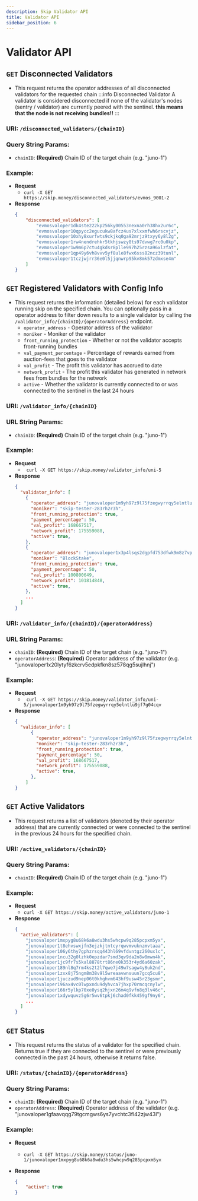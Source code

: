 ```yaml
---
description: Skip Validator API
title: Validator API
sidebar_position: 6
---
```


# Validator API

## `GET` Disconnected Validators

- This request returns the operator addresses of all disconnected validators for the requested chain
  :::info Disconnected Validator
  A validator is considered disconnected if none of the validator's nodes (sentry / validator) are currently peered with the sentinel. **this means that the node is not receiving bundles!!**
  :::
### URI: `/disconnected_validators/{chainID}`

### Query String Params:
* `chainID`: **(Required)** Chain ID of the target chain (e.g. "juno-1")
### Example:

- **Request**
  - `curl -X GET https://skip.money/disconnected_validators/evmos_9001-2`
- **Response**
  ```JSON
  {
      "disconnected_validators": [
          "evmosvaloper1dk4ste222kp256ky00553nexna0rh38hx2ur6c",
          "evmosvaloper10qpycc2egucukw8afcz4us7xlxxmfwh6rscvjz",
          "evmosvaloper10xhy8xurfwts9ckjkq0ga92mrjz9txyy6y8l2g",
          "evmosvaloper1rw4nendrehkr5tkhjswzy8ts97dvwg7rc0u0kp",
          "evmosvaloper1w9m6p7ctu4gkdsr8plle997h25rzsa96xlzfat",
          "evmosvaloper1qp49y6vh8vvv5yf8ule8fwx6sss82ncz39tunl",
          "evmosvaloper1tczjwjrr36e0l5jjqnwrp95kv8mk57zdmxse4m"
      ]
  }
  ```

## `GET` Registered Validators with Config Info

- This request returns the information (detailed below) for each validator running skip on the specified chain. You can optionally pass in a operator address to filter down results to a single validator by calling the `/validator_info/{chainID}/{operatorAddress}` endpoint.
  - `operator_address` - Operator address of the validator
  - `moniker` - Moniker of the validator
  - `front_running_protection` - Whether or not the validator accepts front-running bundles
  - `val_payment_percentage` - Percentage of rewards earned from auction-fees that goes to the validator
  - `val_profit` - The profit this validator has accrued to date
  - `network_profit` - The profit this validator has generated in network fees from bundles for the network
  - `active` - Whether the validator is currently connected to or was connected to the sentinel in the last 24 hours
### URI: `/validator_info/{chainID}`

### URL String Params:
* `chainID`: **(Required)** Chain ID of the target chain (e.g. "juno-1")


### Example:

- **Request**
  - ` curl -X GET https://skip.money/validator_info/uni-5`
- **Response**
  ```JSON
  {
    "validator_info": [
      {
        "operator_address": "junovaloper1m9yh97z9l75fzegwyrrqy5elntlu9jf7g04cqv",
        "moniker": "skip-tester-283rh2r3h",
        "front_running_protection": true,
        "payment_percentage": 50,
        "val_profit": 168667517,
        "network_profit": 175559088,
        "active": true,
      },
      {
        "operator_address": "junovaloper1x3p4lsqs2dgpfd753dfwk9m8z7vpe4gxd5yml4",
        "moniker": "BlockStake",
        "front_running_protection": true,
        "payment_percentage": 50,
        "val_profit": 100800649,
        "network_profit": 101814848,
        "active": true,
      },
      ...
    ]
  }
  ```

### URI: `/validator_info/{chainID}/{operatorAddress}`

### URL String Params:
* `chainID`: **(Required)** Chain ID of the target chain (e.g. "juno-1")
* `operatorAddress`: **(Required)** Operator address of the validator (e.g. "junovaloper1x20lytyf6zkcrv5edpkfkn8sz578qg5sujlhnj")


### Example:

- **Request**
  - ` curl -X GET https://skip.money/validator_info/uni-5/junovaloper1m9yh97z9l75fzegwyrrqy5elntlu9jf7g04cqv`
- **Response**
  ```JSON
  {
    "validator_info": [
        {
          "operator_address": "junovaloper1m9yh97z9l75fzegwyrrqy5elntlu9jf7g04cqv",
          "moniker": "skip-tester-283rh2r3h",
          "front_running_protection": true,
          "payment_percentage": 50,
          "val_profit": 168667517,
          "network_profit": 175559088,
          "active": true,
        },
      ]
  }
  ```


## `GET` Active Validators 

- This request returns a list of validators (denoted by their operator address) that are currently connected or were connected to the sentinel in the previous 24 hours for the specified chain. 

### URI: `/active_validators/{chainID}`

### Query String Params:
* `chainID`: **(Required)** Chain ID of the target chain (e.g. "juno-1")

### Example:

- **Request**
  - `curl -X GET https://skip.money/active_validators/juno-1`
- **Response**
  ```JSON
  {
    "active_validators": [
      "junovaloper1mxpyg8u68k6a8wdu3hs5whcpw9q285pcpxm5yx",
      "junovaloper1t8ehvswxjfn3ejzkjtntcyrqwvmvuknzmvtaaa",
      "junovaloper106y6thy7gphzrsqq443hl69vfdvntgz260uxlc",
      "junovaloper1ncu32g0lzhk0epzdar7smd3qv9da2n8w8mwn4k",
      "junovaloper1jc9fr7s5kal8878trt86ne0k353r4yd6a60zak",
      "junovaloper189nl8q7rm4ks2t2l7qwe7j49w7sagw4y8uk2nd",
      "junovaloper1zxx8j75ngm8m38v9l5wreaavwnsuun7gcq5cu8",
      "junovaloper1juczud9nep06t0khghvm643hf9usw45r23gsmr",
      "junovaloper196ax4vc0lwpxndu9dyhvca7jhxp70rmcqcnylw",
      "junovaloper166r5ylkp70xe0ysq2hjxn26m4q9vfn8q3lv46c",
      "junovaloper1xdywquvz5g6r5wv6tpkj6chad0fkk459gf9ny6",
      ...
    ]
  }
  ```

## `GET` Status

- This request returns the status of a validator for the specified chain. Returns true if they are connected to the sentinel or were previously connected in the past 24 hours, otherwise it returns false.

### URI: `/status/{chainID}/{operatorAddress}`

### Query String Params:
* `chainID`: **(Required)** Chain ID of the target chain (e.g. "juno-1")
* `operatorAddress`: **(Required)** Operator address of the validator (e.g. "junovaloper1gfaavqqg79tgcmgws6ys7yvchtc3fl42zjw43l")

### Example:

- **Request**
  - `curl -X GET https://skip.money/status/juno-1/junovaloper1mxpyg8u68k6a8wdu3hs5whcpw9q285pcpxm5yx`

- **Response**
  ```JSON
  {
      "active": true
  }
  ```